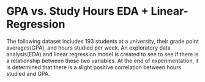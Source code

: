 # GPA vs. Study Hours EDA + Linear-Regression
The following dataset includes 193 students at a university,
their grade point averages(GPA), and hours studied per week.
An exploratory data analysis(EDA) and linear regression
model is created to see to see if there is a relationship 
between these two variables. At the end of experimentation,
it is determined that there is a slight positive correlation
between hours studied and GPA.
